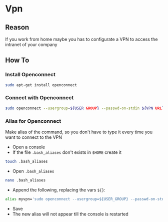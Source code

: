 # Vpn

## Reason

If you work from home maybe you has to configurate a VPN to access the intranet of your company

## How To

### Install Openconnect

```bash
sudo apt-get install openconnect
```

### Connect with Openconnect

```bash
sudo openconnect --usergroup=${USER GROUP} --passwd-on-stdin ${VPN URL}
```

### Alias for Openconnect

Make alias of the command, so you don't have to type it every time you want to connect to the VPN

- Open a console
- If the file `.bash_aliases` don't exists in `$HOME` create it

```bash
touch .bash_aliases
```
- Open `.bash_aliases`

```bash
nano .bash_aliases
```
- Append the following, replacing the vars `${}`:

```bash
alias myvpn='sudo openconnect --usergroup=${USER_GROUP} --passwd-on-stdin ${VPN_URL}'
```
- Save
- The new alias will not appear till the console is restarted